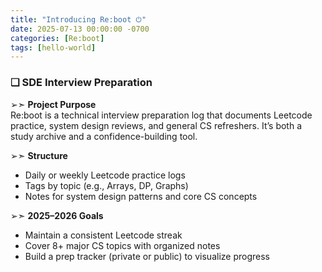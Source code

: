 ```yaml
---
title: "Introducing Re:boot ⏻"
date: 2025-07-13 00:00:00 -0700
categories: [Re:boot]
tags: [hello-world]
---
```


### ❏ SDE Interview Preparation

➢➣ **Project Purpose**  
Re:boot is a technical interview preparation log that documents Leetcode practice, system design reviews, and general CS refreshers. It’s both a study archive and a confidence-building tool.

➢➣ **Structure**  
- Daily or weekly Leetcode practice logs  
- Tags by topic (e.g., Arrays, DP, Graphs)  
- Notes for system design patterns and core CS concepts  

➢➣ **2025–2026 Goals**  
- Maintain a consistent Leetcode streak  
- Cover 8+ major CS topics with organized notes  
- Build a prep tracker (private or public) to visualize progress
